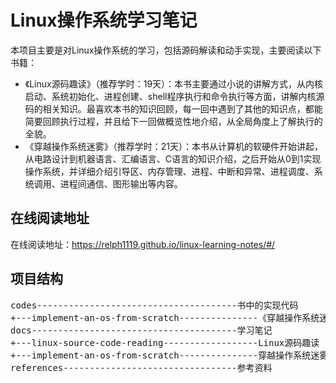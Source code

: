 # Linux操作系统学习笔记

本项目主要是对Linux操作系统的学习，包括源码解读和动手实现，主要阅读以下书籍：
- 《Linux源码趣读》（推荐学时：19天）：本书主要通过小说的讲解方式，从内核启动、系统初始化、进程创建、shell程序执行和命令执行等方面，讲解内核源码的相关知识。最喜欢本书的知识回顾，每一回中遇到了其他的知识点，都能简要回顾执行过程，并且给下一回做概览性地介绍，从全局角度上了解执行的全貌。
- 《穿越操作系统迷雾》（推荐学时：21天）：本书从计算机的软硬件开始讲起，从电路设计到机器语言、汇编语言、C语言的知识介绍，之后开始从0到1实现操作系统，并详细介绍引导区、内存管理、进程、中断和异常、进程调度、系统调用、进程间通信、图形输出等内容。

## 在线阅读地址

在线阅读地址：https://relph1119.github.io/linux-learning-notes/#/

## 项目结构

<pre>
codes--------------------------------------书中的实现代码
+---implement-an-os-from-scratch---------------《穿越操作系统迷雾》的操作系统实现代码
docs---------------------------------------学习笔记
+---linux-source-code-reading------------------Linux源码趣读
+---implement-an-os-from-scratch---------------穿越操作系统迷雾
references---------------------------------参考资料
</pre>

